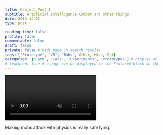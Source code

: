 ```yaml
---
title: Project_Post_1
subtitle: Artificial Intelligence Combat and other things
date: 2019-12-03
type: post

reading_time: false
profile: false
commentable: false
draft: false
private: false # hide page in search results
tags: ["Prototype", "VR", "Mobs", Other, Misc, Ect]
categories: ["Cat0", "Cat1", "Experiments", "Prototypes"] # display at the top of a page alongside a page’s metadata
# featured: true # a page can be displayed in the Featured block on the homepage. This is useful for sticky, announcement blog posts or selected publications etc.
---
```

<div class="video_thing">
    <video muted autoplay="" name="media" loop=""><source src="https://raw.githack.com/Denchyaknow/GitSite_Dencho/Develop/content/projects/experiments/physicsBasedExoArms/XRLog_2020_001.webm" type="video/mp4"></video>
</div>

<p> Making mobs attack with physics is really satisfying. </p>

<!--more-->


